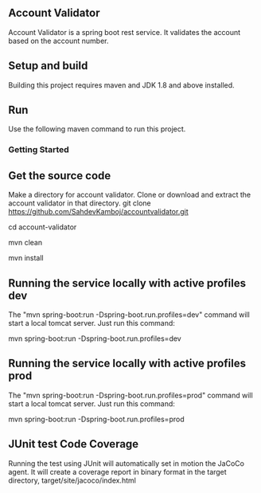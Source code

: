 ## Account Validator

Account Validator is a spring boot rest service. It validates the account based on the account number.

## Setup and build
Building this project requires maven and JDK 1.8 and above installed.

## Run
Use the following maven command to run this project. 

### Getting Started
##  Get the source code
Make a directory for account validator. Clone or download and extract the account validator in that directory.
git clone https://github.com/SahdevKamboj/accountvalidator.git

cd account-validator

mvn clean

mvn install

## Running the service locally with active profiles dev 

The "mvn spring-boot:run -Dspring-boot.run.profiles=dev" command will start a local tomcat server. Just run this command:

mvn spring-boot:run -Dspring-boot.run.profiles=dev

## Running the service locally with active profiles prod 

The "mvn spring-boot:run -Dspring-boot.run.profiles=prod" command will start a local tomcat server. Just run this command:

mvn spring-boot:run -Dspring-boot.run.profiles=prod

## JUnit test Code Coverage
Running the test using JUnit will automatically set in motion the JaCoCo agent. It will create a coverage report in binary format in the target directory, target/site/jacoco/index.html